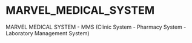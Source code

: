 # MARVEL_MEDICAL_SYSTEM
MARVEL MEDICAL SYSTEM - MMS (Clinic System - Pharmacy System - Laboratory  Management System)  
